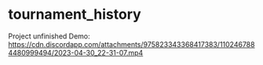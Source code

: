 # tournament_history
Project unfinished
Demo:
https://cdn.discordapp.com/attachments/975823343368417383/1102467884480999494/2023-04-30_22-31-07.mp4
